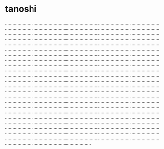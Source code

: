 # tanoshi

.........................................................................................................................................................................................................................................................................................................................................................................................................................................................................................................................................................................................................................................................................................................................................................................................................................................................................................................................................................................................................................................................................................................................................................................................................................................................................................................................................................................................................................................................................................................................................................................................................................................................................................................................................................................................................................................................................................................................................................................................................................................................................................................................................................................................................................................................................................................................................................................................................................................................................................................................................................................................................................................................................................................................................................................................................................................................................................................................................................................................................................................